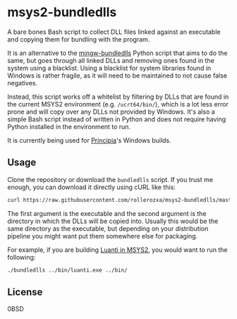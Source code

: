 # msys2-bundledlls
A bare bones Bash script to collect DLL files linked against an executable and copying them for bundling with the program.

It is an alternative to the [mingw-bundledlls](https://github.com/mpreisler/mingw-bundledlls) Python script that aims to do the same, but goes through all linked DLLs and removing ones found in the system using a blacklist. Using a blacklist for system libraries found in Windows is rather fragile, as it will need to be maintained to not cause false negatives.

Instead, this script works off a whitelist by filtering by DLLs that are found in the current MSYS2 environment (e.g. `/ucrt64/bin/`), which is a lot less error prone and will copy over any DLLs not provided by Windows. It's also a simple Bash script instead of written in Python and does not require having Python installed in the environment to run.

It is currently being used for [Principia](https://principia-web.se)'s Windows builds.

## Usage
Clone the repository or download the `bundledlls` script. If you trust me enough, you can download it directly using cURL like this:

```bash
curl https://raw.githubusercontent.com/rollerozxa/msys2-bundledlls/master/bundledlls > ../bundledlls
```

The first argument is the executable and the second argument is the directory in which the DLLs will be copied into. Usually this would be the same directory as the executable, but depending on your distribution pipeline you might want put them somewhere else for packaging.

For example, if you are building [Luanti in MSYS2](https://dev.luanti.org/compiling-on-windows-using-msys2/), you would want to run the following:

```bash
./bundledlls ../bin/luanti.exe ../bin/
```

## License
0BSD
